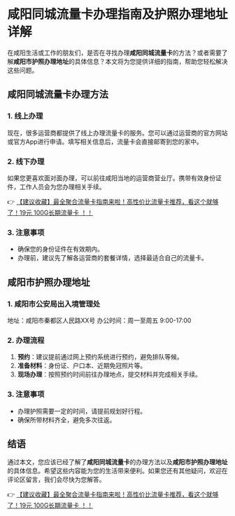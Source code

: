 # 咸阳同城流量卡办理指南及护照办理地址详解

在咸阳生活或工作的朋友们，是否在寻找办理**咸阳同城流量卡**的方法？或者需要了解**咸阳市护照办理地址**的具体信息？本文将为您提供详细的指南，帮助您轻松解决这些问题。

## 咸阳同城流量卡办理方法

### 1. 线上办理
现在，很多运营商都提供了线上办理流量卡的服务。您可以通过运营商的官方网站或官方App进行申请。填写相关信息后，流量卡会直接邮寄到您的家中。

### 2. 线下办理
如果您更喜欢面对面办理，可以前往咸阳当地的运营商营业厅。携带有效身份证件，工作人员会为您办理相关手续。

👉 [【建议收藏】最全聚合流量卡指南来啦！高性价比流量卡推荐，看这个就够了！19元 100G长期流量卡 ！！](https://bit.ly/Liuliangka)

### 3. 注意事项
- 确保您的身份证件在有效期内。
- 办理前，建议先了解各运营商的套餐详情，选择最适合自己的流量卡。

## 咸阳市护照办理地址

### 1. 咸阳市公安局出入境管理处
地址：咸阳市秦都区人民路XX号
办公时间：周一至周五 9:00-17:00

### 2. 办理流程
1. **预约**：建议提前通过网上预约系统进行预约，避免排队等候。
2. **准备材料**：身份证、户口本、近期免冠照片等。
3. **现场办理**：按照预约时间前往办理地点，提交材料并完成相关手续。

### 3. 注意事项
- 办理护照需要一定的时间，请提前规划好行程。
- 确保所带材料齐全，避免多次往返。

## 结语

通过本文，您应该已经了解了**咸阳同城流量卡**的办理方法以及**咸阳市护照办理地址**的具体信息。希望这些内容能为您的生活带来便利。如果您还有其他疑问，欢迎在评论区留言，我们会尽快为您解答。

👉 [【建议收藏】最全聚合流量卡指南来啦！高性价比流量卡推荐，看这个就够了！19元 100G长期流量卡 ！！](https://bit.ly/Liuliangka)